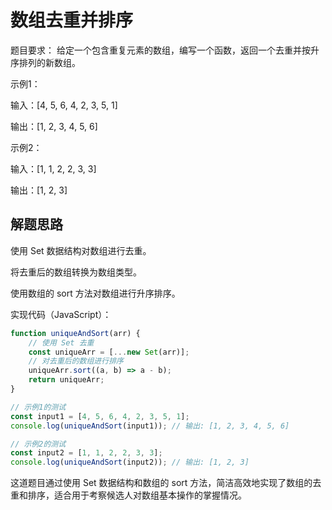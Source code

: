 # 数组去重并排序

题目要求： 给定一个包含重复元素的数组，编写一个函数，返回一个去重并按升序排列的新数组。

示例1：

输入：[4, 5, 6, 4, 2, 3, 5, 1]

输出：[1, 2, 3, 4, 5, 6]

示例2：

输入：[1, 1, 2, 2, 3, 3]

输出：[1, 2, 3]

## 解题思路

使用 Set 数据结构对数组进行去重。

将去重后的数组转换为数组类型。

使用数组的 sort 方法对数组进行升序排序。

实现代码（JavaScript）：

```js
function uniqueAndSort(arr) {
    // 使用 Set 去重
    const uniqueArr = [...new Set(arr)];
    // 对去重后的数组进行排序
    uniqueArr.sort((a, b) => a - b);
    return uniqueArr;
}

// 示例1的测试
const input1 = [4, 5, 6, 4, 2, 3, 5, 1];
console.log(uniqueAndSort(input1)); // 输出: [1, 2, 3, 4, 5, 6]

// 示例2的测试
const input2 = [1, 1, 2, 2, 3, 3];
console.log(uniqueAndSort(input2)); // 输出: [1, 2, 3]
```

这道题目通过使用 Set 数据结构和数组的 sort 方法，简洁高效地实现了数组的去重和排序，适合用于考察候选人对数组基本操作的掌握情况。
